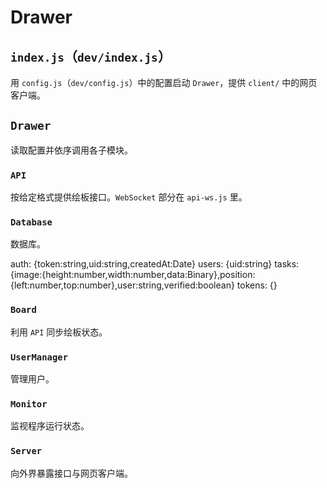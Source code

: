 # Drawer

## `index.js`（`dev/index.js`）

用 `config.js`（`dev/config.js`）中的配置启动 `Drawer`，提供 `client/` 中的网页客户端。

## `Drawer`

读取配置并依序调用各子模块。

### `API`

按给定格式提供绘板接口。`WebSocket` 部分在 `api-ws.js` 里。

### `Database`

数据库。

auth: {token:string,uid:string,createdAt:Date}
users: {uid:string}
tasks: {image:{height:number,width:number,data:Binary},position:{left:number,top:number},user:string,verified:boolean}
tokens: {}

### `Board`

利用 `API` 同步绘板状态。

### `UserManager`

管理用户。

### `Monitor`

监视程序运行状态。

### `Server`

向外界暴露接口与网页客户端。
